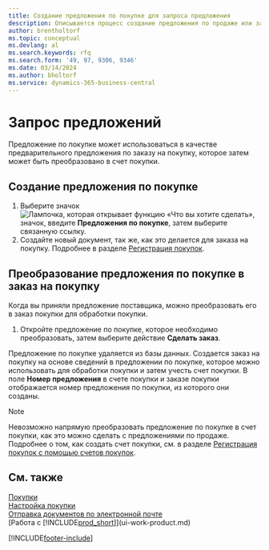 ```yaml
---
title: Создание предложения по покупке для запроса предложения
description: Описывается процесс создание предложения по продаже или запроса коммерческого предложения (RFQ) для записи вашего предложения клиенту для продажи продуктов на определенных условиях.
author: brentholtorf
ms.topic: conceptual
ms.devlang: al
ms.search.keywords: rfq
ms.search.form: '49, 97, 9306, 9346'
ms.date: 03/14/2024
ms.author: bholtorf
ms.service: dynamics-365-business-central
---
```

# Запрос предложений

Предложение по покупке может использоваться в качестве предварительного предложения по заказу на покупку, которое затем может быть преобразовано в счет покупки.

## Создание предложения по покупке

1. Выберите значок ![Лампочка, которая открывает функцию «Что вы хотите сделать»](media/ui-search/search_small.png "Что вы хотите сделать"), значок, введите **Предложения по покупке**, затем выберите связанную ссылку.
2. Создайте новый документ, так же, как это делается для заказа на покупку. Подробнее в разделе [Регистрация покупок](purchasing-how-record-purchases.md).

## Преобразование предложения по покупке в заказ на покупку

Когда вы приняли предложение поставщика, можно преобразовать его в заказ покупки для обработки покупки.

1. Откройте предложение по покупке, которое необходимо преобразовать, затем выберите действие **Сделать заказ**.

Предложение по покупке удаляется из базы данных. Создается заказ на покупку на основе сведений в предложении по покупке, которое можно использовать для обработки покупки и затем учесть счет покупки. В поле **Номер предложения** в счете покупки и заказе покупки отображается номер предложения по покупки, из которого они созданы.

> [!NOTE]
> Невозможно напрямую преобразовать предложение по покупке в счет покупки, как это можно сделать с предложениями по продаже. Подробнее о том, как создать счет покупки, см. в разделе [Регистрация покупок с помощью счетов покупок](purchasing-how-record-purchases.md).

## См. также

[Покупки](purchasing-manage-purchasing.md)  
[Настройка покупки](purchasing-setup-purchasing.md)  
[Отправка документов по электронной почте](ui-how-send-documents-email.md)  
[Работа с [!INCLUDE[prod_short](includes/prod_short.md)]](ui-work-product.md)  

[!INCLUDE[footer-include](includes/footer-banner.md)]
